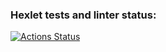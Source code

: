 ### Hexlet tests and linter status:
[![Actions Status](https://github.com/Memnaya/frontend-project-11/actions/workflows/hexlet-check.yml/badge.svg)](https://github.com/Memnaya/frontend-project-11/actions)